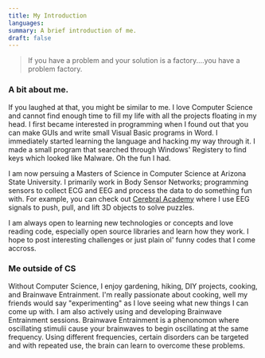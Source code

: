 ```yaml
---
title: My Introduction
languages:
summary: A brief introduction of me.
draft: false 
---
```


> If you have a problem and your solution is a factory....you have a problem factory.

### A bit about me.

If you laughed at that, you might be similar to me. I love Computer Science and cannot find enough time to fill my life with all the projects floating in my head. I first became interested in programming when I found out that you can make GUIs and write small Visual Basic programs in Word. I immediately started learning the language and hacking my way through it. I made a small program that searched through Windows' Registery to find keys which looked like Malware. Oh the fun I had.

I am now persuing a Masters of Science in Computer Science at Arizona State University. I primarily work in Body Sensor Networks; programming sensors to collect ECG and EEG and process the data to do something fun with. For example, you can check out [Cerebral Academy](http://www.coderbase.io/majora2007/CerebralAcademy) where I use EEG signals to push, pull, and lift 3D objects to solve puzzles. 

I am always open to learning new technologies or concepts and love reading code, especially open source libraries and learn how they work. I hope to post interesting challenges or just plain ol' funny codes that I come accross.


### Me outside of CS


Without Computer Science, I enjoy gardening, hiking, DIY projects, cooking, and Brainwave Entrainment. I'm really passionate about cooking, well my friends would say "experimenting" as I love seeing what new things I can come up with. I am also actively using and developing Brainwave Entrainment sessions. Brainwave Entrainment is a phenonomon where oscillating stimulii cause your brainwaves to begin oscillating at the same frequency. Using different frequencies, certain disorders can be targeted and with repeated use, the brain can learn to overcome these problems. 
